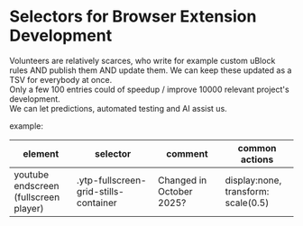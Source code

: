 # Selectors for Browser Extension Development 

Volunteers are relatively scarces, who write for example custom uBlock rules AND publish them AND update them. 
We can keep these updated as a TSV for everybody at once.  
Only a few 100 entries could of speedup / improve 10000 relevant project's development.  
We can let predictions, automated testing and AI assist us.

example:

| element | selector | comment | common actions |
|---------|---------|---------|-----|
| youtube endscreen <br> (fullscreen player)  |  .ytp-fullscreen-grid-stills-container  |  Changed in October 2025? | display:none, <br> transform: scale(0.5) |

